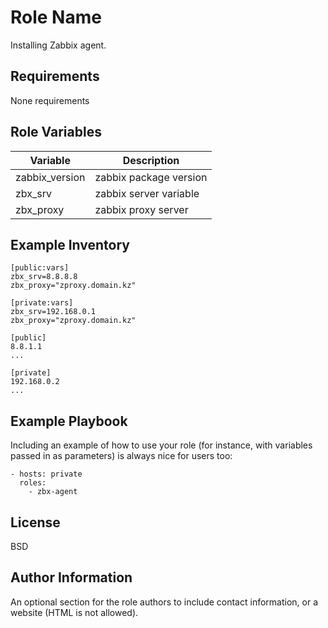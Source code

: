 Role Name
=========

Installing Zabbix agent.

Requirements
------------

None requirements

Role Variables
--------------
| Variable       | Description |
|--------------- | ----------- |
| zabbix_version | zabbix package version|
| zbx_srv | zabbix server variable|
| zbx_proxy | zabbix proxy server |

Example Inventory
------------

    [public:vars]
    zbx_srv=8.8.8.8
    zbx_proxy="zproxy.domain.kz"

    [private:vars]
    zbx_srv=192.168.0.1
    zbx_proxy="zproxy.domain.kz"

    [public]
    8.8.1.1
    ...

    [private]
    192.168.0.2
    ...

Example Playbook
----------------

Including an example of how to use your role (for instance, with variables
passed in as parameters) is always nice for users too:

    - hosts: private
      roles:
        - zbx-agent

License
-------

BSD

Author Information
------------------

An optional section for the role authors to include contact information, or a
website (HTML is not allowed).
